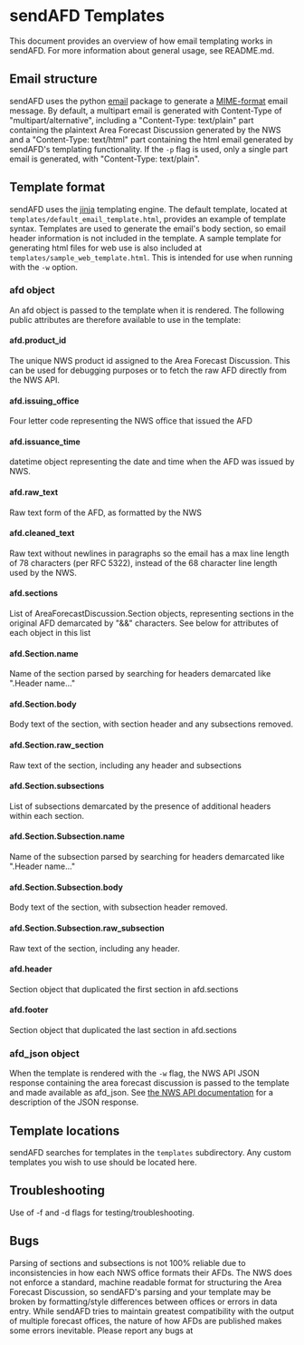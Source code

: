 # sendAFD Templates
This document provides an overview of how email templating works in sendAFD. For more information about general usage, see README.md.

## Email structure
sendAFD uses the python [email](https://docs.python.org/3/library/email.html) package to generate a [MIME-format](https://en.wikipedia.org/wiki/MIME) email message. By default, a multipart email is generated with Content-Type of "multipart/alternative", including a "Content-Type: text/plain" part containing the plaintext Area Forecast Discussion generated by the NWS and a "Content-Type: text/html" part containing the html email generated by sendAFD's templating functionality. If the `-p` flag is used, only a single part email is generated, with "Content-Type: text/plain".

## Template format
sendAFD uses the [jinja](https://jinja.palletsprojects.com/en/3.1.x/) templating engine. The default template, located at `templates/default_email_template.html`, provides an example of template syntax. Templates are used to generate the email's body section, so email header information is not included in the template. A sample template for generating html files for web use is also included at `templates/sample_web_template.html`. This is intended for use when running with the `-w` option.

### afd object
An afd object is passed to the template when it is rendered. The following public attributes are therefore available to use in the template:

#### afd.product_id
The unique NWS product id assigned to the Area Forecast Discussion. This can be used for debugging purposes or to fetch the raw AFD directly from the NWS API.

#### afd.issuing_office
Four letter code representing the NWS office that issued the AFD

#### afd.issuance_time
datetime object representing the date and time when the AFD was issued by NWS.

#### afd.raw_text
Raw text form of the AFD, as formatted by the NWS

#### afd.cleaned_text
Raw text without newlines in paragraphs so the email has a max line length of 78 characters (per RFC 5322), instead of
the 68 character line length used by the NWS. 

#### afd.sections
List of AreaForecastDiscussion.Section objects, representing sections in the original AFD demarcated by "&&" characters. See below for attributes of each object in this list

#### afd.Section.name
Name of the section parsed by searching for headers demarcated like ".Header name..."

#### afd.Section.body
Body text of the section, with section header and any subsections removed.

#### afd.Section.raw_section
Raw text of the section, including any header and subsections

#### afd.Section.subsections
List of subsections demarcated by the presence of additional headers within each section.

#### afd.Section.Subsection.name
Name of the subsection parsed by searching for headers demarcated like ".Header name..."

#### afd.Section.Subsection.body
Body text of the section, with subsection header removed.

#### afd.Section.Subsection.raw_subsection
Raw text of the section, including any header.

#### afd.header
Section object that duplicated the first section in afd.sections

#### afd.footer
Section object that duplicated the last section in afd.sections

### afd_json object
When the template is rendered with the `-w` flag, the NWS API JSON response containing the area forecast discussion is passed to the template and made available as afd_json. See [the NWS API documentation](https://www.weather.gov/documentation/services-web-api#/default/product) for a description of the JSON response.

## Template locations
sendAFD searches for templates in the `templates` subdirectory. Any custom templates you wish to use should be located here.

## Troubleshooting
Use of -f and -d flags for testing/troubleshooting.

## Bugs
Parsing of sections and subsections is not 100% reliable due to inconsistencies in how each NWS office formats their AFDs. The NWS does not enforce a standard, machine readable format for structuring the Area Forecast Discussion, so sendAFD's parsing and your template may be broken by formatting/style differences between offices or errors in data entry. While sendAFD tries to maintain greatest compatibility with the output of multiple forecast offices, the nature of how AFDs are published makes some errors inevitable. Please report any bugs at 